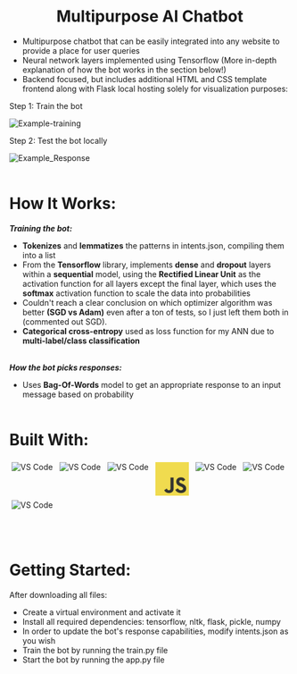 <h1 align="center"> Multipurpose AI Chatbot </h1>

- Multipurpose chatbot that can be easily integrated into any website to provide a place for user queries
- Neural network layers implemented using Tensorflow (More in-depth explanation of how the bot works in the section below!)
- Backend focused, but includes additional HTML and CSS template frontend along with Flask local hosting solely for visualization purposes:

Step 1: Train the bot

![Example-training](https://user-images.githubusercontent.com/83842735/183676409-9ba03c55-e7be-41a2-a312-3b73a8274efc.png)

Step 2: Test the bot locally

![Example_Response](https://user-images.githubusercontent.com/83842735/183676890-be6f4dab-6b8d-4d57-89cf-0976bfc35c14.png)
<br></br>

# How It Works:

___Training the bot:___

- __Tokenizes__ and __lemmatizes__ the patterns in intents.json, compiling them into a list
- From the __Tensorflow__ library, implements __dense__ and __dropout__ layers within a __sequential__ model, using the __Rectified Linear Unit__ as the activation function for all layers except the final layer, which uses the __softmax__ activation function to scale the data into probabilities
- Couldn't reach a clear conclusion on which optimizer algorithm was better __(SGD vs Adam)__ even after a ton of tests, so I just left them both in (commented out SGD).
- __Categorical cross-entropy__ used as loss function for my ANN due to __multi-label/class classification__
<br></br>

___How the bot picks responses:___

- Uses __Bag-Of-Words__ model to get an appropriate response to an input message based on probability
<br></br>

# Built With:
<p>
<img src="https://upload.wikimedia.org/wikipedia/commons/thumb/c/c3/Python-logo-notext.svg/1200px-Python-logo-notext.svg.png" alt="VS Code" height="65" style="vertical-align:top; margin:4px">
<img src="https://upload.wikimedia.org/wikipedia/commons/thumb/2/2d/Tensorflow_logo.svg/1200px-Tensorflow_logo.svg.png" alt="VS Code" height="60" style="vertical-align:top; margin:4px">
<img src="https://upload.wikimedia.org/wikipedia/commons/thumb/a/ae/Keras_logo.svg/1200px-Keras_logo.svg.png" alt="VS Code" height="60" style="vertical-align:top; margin:4px">
<img src="https://raw.githubusercontent.com/github/explore/80688e429a7d4ef2fca1e82350fe8e3517d3494d/topics/javascript/javascript.png" alt="VS Code" height="60" style="vertical-align:top; margin:4px">
<img src="https://cdn.worldvectorlogo.com/logos/html-1.svg" alt="VS Code" height="60" style="vertical-align:top; margin:4px">
<img src="https://cdn4.iconfinder.com/data/icons/social-media-logos-6/512/121-css3-512.png" alt="VS Code" height="60" style="vertical-align:top; margin:4px">
<img src="https://www.pngkey.com/png/detail/98-985032_flask-logo-flask-python-icon.png" alt="VS Code" height="60" style="vertical-align:top; margin:4px">
</p>
<br></br>

# Getting Started:
After downloading all files:
- Create a virtual environment and activate it
- Install all required dependencies: tensorflow, nltk, flask, pickle, numpy
- In order to update the bot's response capabilities, modify intents.json as you wish
- Train the bot by running the train.py file
- Start the bot by running the app.py file
<br></br>



